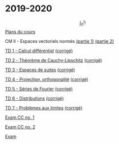 # 2019-2020

$$ \int_0^{t_f} $$
[Plans du cours](https://nbviewer.jupyter.org/github/jbcaillau/mi2/blob/master/cm/cm.ipynb)

CM II - Espaces vectoriels normés
[(partie 1)](http://caillau.perso.math.cnrs.fr/tmp/cm5-1.mp4)
[(partie 2)](http://caillau.perso.math.cnrs.fr/tmp/cm5-2.mp4)

[TD 1 - Calcul différentiel](../../blob/master/td1/td1.ipynb) [(corrigé)](td1/td1-corr.pdf)

[TD 2 - Théorème de Cauchy-Lipschitz](https://nbviewer.jupyter.org/github/jbcaillau/mi2/blob/master/td2/td2.ipynb) [(corrigé)](td2/td2-corr.pdf)

[TD 3 - Espaces de suites](https://github.com/jbcaillau/mi2/blob/master/td3/td3.ipynb) [(corrigé)](td3/td3-corr.pdf)

[TD 4 - Projection, orthogonalité](td4/td4.pdf) [(corrigé)](td4/td4-corr.pdf)

[TD 5 - Séries de Fourier](td5/td5.pdf) [(corrigé)](td5/td5-corr.pdf)

[TD 6 - Distributions](td6/td6.pdf) [(corrigé)](td6/td6-corr.pdf)

[TD 7 - Problèmes aux limites](td7/td7.pdf) [(corrigé)](td7/td7-corr.pdf)

[Exam CC no. 1](exam-cc1-old/exam-cc1.pdf)

[Exam CC no. 2](exam-cc2-old/exam-cc2.pdf)

[Exam](exam/exam.pdf)
